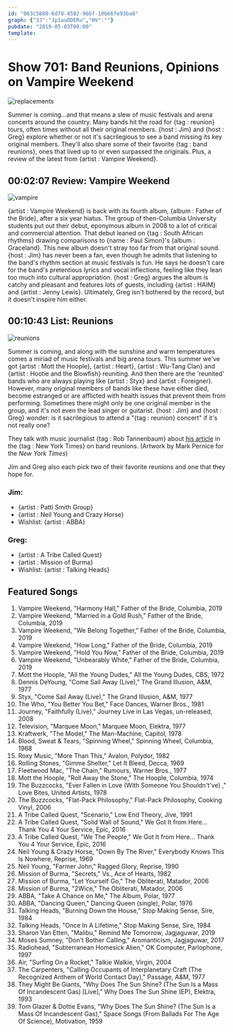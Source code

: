 ```yaml
---
id: "063c5880-6d78-4592-96bf-10b66fe93ba8"
graph: {"3J":"Jp1auODERu","HV":""}
pubdate: "2019-05-03T00:00"
template: 
---
```






# Show 701: Band Reunions, Opinions on Vampire Weekend

![replacements](https://static.soundopinions.org/images/2019/replacements.jpg)

Summer is coming…and that means a slew of music festivals and arena concerts around the country. Many bands hit the road for {tag : reunion} tours, often times without all their original members. {host : Jim} and {host : Greg} explore whether or not it's sacrilegious to see a band missing its key original members. They'll also share some of their favorite {tag : band reunions}, ones that lived up to or even surpassed the originals. Plus, a review of the latest from {artist : Vampire Weekend}.



## 00:02:07 Review: Vampire Weekend

![vampire](https://static.soundopinions.org/assets/701/3J0.png)

{artist : Vampire Weekend} is back with its fourth album, {album : Father of the Bride}, after a six year hiatus. The group of then-Columbia University students put out their debut, eponymous album in 2008 to a lot of critical and commercial attention. That debut leaned on {tag : South African rhythms} drawing comparisons to {name : Paul Simon}'s {album : Graceland}. This new album doesn't stray too far from that original sound. {host : Jim} has never been a fan, even though he admits that listening to the band's rhythm section at music festivals is fun. He says he doesn't care for the band's pretentious lyrics and vocal inflections, feeling like they lean too much into cultural appropriation. {host : Greg} argues the album is catchy and pleasant and features lots of guests, including {artist : HAIM} and {artist : Jenny Lewis}. Ultimately, Greg isn't bothered by the record, but it doesn't inspire him either.



## 00:10:43 List: Reunions

![reunions](https://static.soundopinions.org/assets/701/HV0.jpg)

Summer is coming, and along with the sunshine and warm temperatures comes a miriad of music festivals and big arena tours. This summer we've got {artist : Mott the Hoople}, {artist : Heart}, {artist : Wu-Tang Clan} and {artist : Hootie and the Blowfish} reuniting. And then there are the 'reunited' bands who are always playing like {artist : Styx} and {artist : Foreigner}. However, many original members of bands like these have either died, become estranged or are afflicted with health issues that prevent them from performing. Sometimes there might only be one original member in the group, and it's not even the lead singer or guitarist. {host : Jim} and {host : Greg} wonder: is it sacrilegious to attend a "{tag : reunion} concert" if it's not really one?

They talk with music journalist {tag : Rob Tannenbaum} about [his article](https://www.nytimes.com/2019/03/22/arts/music/band-name-reunions.html) in the {tag : New York Times} on band reunions. (Artwork by Mark Pernice for the *New York Times*)

Jim and Greg also each pick two of their favorite reunions and one that they hope for.


### Jim:

- {artist : Patti Smith Group}
- {artist : Neil Young and Crazy Horse}
- Wishlist: {artist : ABBA}


### Greg:

- {artist : A Tribe Called Quest}
- {artist : Mission of Burma}
- Wishlist: {artist : Talking Heads}



## Featured Songs

1. Vampire Weekend, "Harmony Hall," Father of the Bride, Columbia, 2019
2. Vampire Weekend, "Married in a Gold Rush," Father of the Bride, Columbia, 2019
3. Vampire Weekend, "We Belong Together," Father of the Bride, Columbia, 2019
4. Vampire Weekend, "How Long," Father of the Bride, Columbia, 2019
5. Vampire Weekend, "Hold You Now," Father of the Bride, Columbia, 2019
6. Vampire Weekend, "Unbearably White," Father of the Bride, Columbia, 2019
7. Mott the Hoople, "All the Young Dudes," All the Young Dudes, CBS, 1972
8. Dennis DeYoung, "Come Sail Away (Live)," The Grand Illusion, A&M, 1977
9. Styx, "Come Sail Away (Live)," The Grand Illusion, A&M, 1977
10. The Who, "You Better You Bet," Face Dances, Warner Bros., 1981
11. Journey, "Faithfully (Live)," Journey Live in Las Vegas, un-released, 2008
12. Television, "Marquee Moon," Marquee Moon, Elektra, 1977
13. Kraftwerk, "The Model," The Man-Machine, Capitol, 1978
14. Blood, Sweat & Tears, "Spinning Wheel," Spinning Wheel, Columbia, 1968
15. Roxy Music, "More Than This," Avalon, Polydor, 1982
16. Rolling Stones, "Gimme Shelter," Let It Bleed, Decca, 1969
17. Fleetwood Mac, "The Chain," Rumours, Warner Bros., 1977
18. Mott the Hoople, "Roll Away the Stone," The Hoople, Columbia, 1974
19. The Buzzcocks, "Ever Fallen in Love (With Someone You Shouldn't've) ," Love Bites, United Artists, 1978
20. The Buzzcocks, "Flat-Pack Philosophy," Flat-Pack Philosophy, Cooking Vinyl, 2006
21. A Tribe Called Quest, "Scenario," Low End Theory, Jive, 1991
22. A Tribe Called Quest, "Solid Wall of Sound," We Got It from Here... Thank You 4 Your Service, Epic, 2016
23. A Tribe Called Quest, "We The People," We Got It from Here... Thank You 4 Your Service, Epic, 2016
24. Neil Young & Crazy Horse, "Down By The River," Everybody Knows This Is Nowhere, Reprise, 1969
25. Neil Young, "Farmer John," Ragged Glory, Reprise, 1990
26. Mission of Burma, "Secrets," Vs., Ace of Hearts, 1982
27. Mission of Burma, "Let Yourself Go," The Obliterati, Matador, 2006
28. Mission of Burma, "2Wice," The Obliterati, Matador, 2006
29. ABBA, "Take A Chance on Me," The Album, Polar, 1977
30. ABBA, "Dancing Queen," Dancing Queen (single), Polar, 1976
31. Talking Heads, "Burning Down the House," Stop Making Sense, Sire, 1984
32. Talking Heads, "Once In A Lifetime," Stop Making Sense, Sire, 1984
33. Sharon Van Etten, "Malibu," Remind Me Tomorrow, Jagjaguwar, 2019
34. Moses Sumney, "Don't Bother Calling," Aromanticism, Jagjaguwar, 2017
35. Radiohead, "Subterranean Homesick Alien," OK Computer, Parlophone, 1997
36. Air, "Surfing On a Rocket," Talkie Walkie, Virgin, 2004
37. The Carpenters, "Calling Occupants of Interplanetary Craft (The Recognized Anthem of World Contact Day)," Passage, A&M, 1977
38. They Might Be Giants, "Why Does The Sun Shine? (The Sun Is a Mass Of Incandescent Gas) [Live]," Why Does The Sun Shine (EP), Elektra, 1993
39. Tom Glazer & Dottie Evans, "Why Does The Sun Shine? (The Sun Is a Mass Of Incandescent Gas)," Space Songs (From Ballads For The Age Of Science), Motivation, 1959